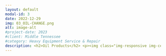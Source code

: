 ```yaml
---
layout: default
modal-id: 3
date: 2022-12-29
img: 03_OIL-CHANGE.png
alt: image-alt
#project-date: 2023
#client: Middle Tennessee
#category: Heavy Equipment Service & Repair
description: <h2>Oil Products</h2> <p><img class="img-responsive img-centered" src="/assets/amsoil_logo.png"></p> <p>We are proud to offer the full range of <a href="https://www.amsoil.com/" target="_blank" rel="noopener noreferrer">Amsoil</a> products including engine oil, gear oil, transmission fluid, and hydraulic oil. Amsoil is an upgrade over other conventional, synthetic blend, and full synthetic options. We stock a few high-use Amsoil products and can genreally obtain any Amsoil product with 3 business days. Amsoil is the standard option in all of our Oil Services or we can sell you the Amsoil directly if you want to do your own oil changes. The initial cost for Amsoil products is higher but the long-term benefits are proven.</p> <p>SOCO Industrial chose to stock a few different grades of the <a href="https://amsoilcontent.com/ams/lit/databulletins/g2880.pdf" target="_blank" rel="noopener noreferrer">Amsoil Signature Series</a> 100% synthetic oils becuase of their superior engineered qualities. Amsoil products are highly engineered oils that provide wear protection, extreme temperature performance, and fuel efficiency that conventional lubricants just can't touch. To learn more about the difference between other lubricants labeled "Full Synthetic" and Amsoil 100% synthetic lubricants, read <a href="https://blog.amsoil.com/100-synthetic-oil-vs-full-synthetic-oil-whats-the-difference/" target="_blank" rel="noopener noreferrer">this</a> article.</p> <p>When used with Amsoil filters, Amsoil Signature Series lubricants are <a href="https://www.amsoil.com/about/guarantee/" target="_blank" rel="noopener noreferrer">guaranteed</a> up to 25,000 miles or 1-year (whichever comes first) for engine wear protection under normal service conditions and up to 15,000 miles or 1-year (whichever comes first) for engine wear protection under severe service. Amsoil Signature Series oils also have 50% more detergents than the Amsoil OE series, the detergents help keep oil passages clean and battle sludge build up in the engine. Under an <a href="https://www.astm.org/d6891-23.html" target="_blank" rel="noopener noreferrer">ASTM D6891 standard test</a>, Amsoil Signature Series 0W20 oil provided 75% more engine protection against horsepower loss and wear. As Amsoil puts it; <i>"Some may claim that Signature Series is over-engineered. Perfect. It’s not for everyone. It’s for those who want the absolute best engine protection — and it delivers."</i></p> <p> <h2>Oil Services</h2> </p>  <p> <img class="img-responsive img-centered" src="/assets/Webstore-Basic-Oil-Change-Passenger-Vehicle.jpg"> </p> <p>SOCO Industrial offers a variety of Oil Services for heavy equipment and fleet vehicles; Basic Engine Oil Services, Premium Engine Oil Service, Hydraulic Oil Services, or we can build a custom service package specific to your fleet. We even offer used oil collection services for those who have bulk used oil they want to get rid of. We can service multiple vehicles or equipment assets in one visit.</p> <p class="text-left"><b>Premium Engine Oil Services include:</b></p> <p class="text-left">- Engine Oil</p> <p class="text-left">- Engine Oil Filter</p> <p class="text-left">- Engine Air Filter(s)</p><p class="text-left">- Cabin Air Filter(s)</p> <p class="text-left">- Top-Off All Fluids (Coolant, Windshield Washer, Brake Fluid, Power Steering Fluid, DEF, ATF or CVT</p> <p class="text-left">- Disposal of used filters/fluids</p> <p class="text-left">- Vehicle/Equipment Reset</p> <p class="text-left">- Windshield Mileage/Hour Sticker</p> <p class="text-left">- Vacuum Cab Floor</p> <p class="text-left">- Maintenance Record Keeping</p> <p>Our standard engine oil option for diesel engines is <a href="https://www.amsoil.com/p/amsoil-signature-series-15w-40-100-synthetic-max-duty-diesel-oil-dme/" target="_blank" rel="noopener noreferrer">Amsoil Signature Series 15W40</a>. Our standard option for Gasoline engines is the manufactures recommended grade in the Amsoil Signature Series. You can also specify your preferred non-standard oil but it might change the advertised service price.</p> <p>There are quantity discounts available for scheduling multiple Premium Engine Oil Services in the same visit.</p> <p>Because we operate 24/7 you can schedule Engine Oil Services for your fleet when it works best for your operations.</p> <p>Keep your employees focused on doing their job and let SOCO Industrial focus on keeping your fleet vehicles and heavy equipment preventative maintenance consistent.</p> <p class="text-left"><b>Basic Engine Oil Services include:</b></p> <p class="text-left">- Engine Oil</p> <p class="text-left">- Engine Oil Filter</p> <p class="text-left">- Disposal of used filters/fluids</p> <p class="text-left">- Vehicle/Equipment Reset</p> <p class="text-left">- Windshield Mileage/Hour Sticker</p> <p class="text-left">- Maintenance Record Keeping</p> <p>Our standard engine oil option for diesel engines is <a href="https://www.amsoil.com/p/amsoil-signature-series-15w-40-100-synthetic-max-duty-diesel-oil-dme/" target="_blank" rel="noopener noreferrer">Amsoil Signature Series 15W40</a>. Our standard option for Gasoline engines is the manufactures recommended grade in the Amsoil Signature Series. You can also specify your preferred non-standard oil but it might change the service price.</p> <p>You can also specify additional services to build a custom service package.</p> <p class="text-left"><b>Hydraulic Oil Services include:</b></p> <p class="text-left">- Hydraulic Oil</p> <p class="text-left">- Pressure-Side Hydraulic Oil Filter </p> <p class="text-left">- Return-Side Hydraulic Oil Filter</p> <p class="text-left">-Clean Suction Strainer</p> <p class="text-left">- Disposal of used filters/fluids</p> <p class="text-left">- Equipment Reset</p> <p class="text-left">- Windshield Mileage or Hour Sticker</p> <p class="text-left">- Vacuum Cab Floor</p> <p class="text-left">- Maintenance Record Keeping</p> <p>Our standard hydraulic oil option is the <a href="https://www.amsoil.com/p/amsoil-iso-32-commercial-grade-hydraulic-oil-hcg32/" target="_blank" rel="noopener noreferrer">Amsoil Commercial Grade ISO32</a>. You can also specify your preferred non-standard oil but it might change the service price. <p>You can also specify additional services to build a custom service package.</p> <p>Because we operate 24/7 you can schedule Hydraulic Oil Services for your fleet when it works best for your operations.</p> <p>Keep your employees focused on doing their job and let SOCO Industrial focus on keeping your heavy equipment preventative maintenance consistent.</p>  
---
```

